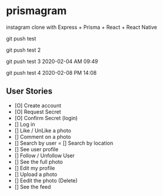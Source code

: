 # prismagram
instagram clone with Express + Prisma + React + React Native

git push test

git push test 2 

git push test 3 2020-02-04 AM 09:49

git push test 4 2020-02-08 PM 14:08



## User Stories

- [O] Create account
- [O] Request Secret
- [O] Confirm Secret (login)
- [] Log in
- [] Like / UnLike a photo
- [] Comment on a photo
- [] Search by user
= [] Search by location
- [] See user profile
- [] Follow / Unfollow User
- [] See the full photo
- [] Edit my profile
- [] Upload a photo
- [] Eedit the photo (Delete)
- [] See the feed
